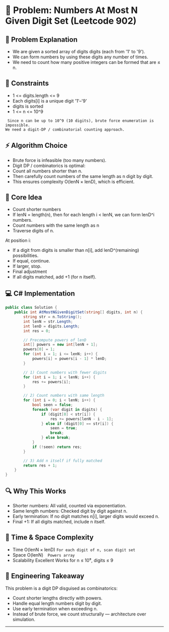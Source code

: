 # 🔺 Problem: Numbers At Most N Given Digit Set (Leetcode 902)
## 📜 Problem Explanation
- We are given a sorted array of digits digits (each from '1' to '9'). 
- We can form numbers by using these digits any number of times. 
- We need to count how many positive integers can be formed that are ≤ n.

## 📏 Constraints
- 1 <= digits.length <= 9
- Each digits[i] is a unique digit '1'–'9'
- digits is sorted
- 1 <= n <= 10^9
```
 Since n can be up to 10^9 (10 digits), brute force enumeration is impossible.
We need a digit-DP / combinatorial counting approach.
```
## ⚡️ Algorithm Choice

- Brute force is infeasible (too many numbers).
- Digit DP / combinatorics is optimal:
- Count all numbers shorter than n.
- Then carefully count numbers of the same length as n digit by digit.
- This ensures complexity O(lenN × lenD), which is efficient.

## 🧠 Core Idea

- Count shorter numbers
- If lenN = length(n), then for each length i < lenN, we can form lenD^i numbers.
- Count numbers with the same length as n
- Traverse digits of n.

At position i:

- If a digit from digits is smaller than n[i], add lenD^(remaining) possibilities.
- If equal, continue.
- If larger, stop.
- Final adjustment
- If all digits matched, add +1 (for n itself).

## 💻 C# Implementation
```csharp
public class Solution {
    public int AtMostNGivenDigitSet(string[] digits, int n) {
        string str = n.ToString();
        int lenN = str.Length;
        int lenD = digits.Length;
        int res = 0;

        // Precompute powers of lenD
        int[] powers = new int[lenN + 1];
        powers[0] = 1;
        for (int i = 1; i <= lenN; i++) {
            powers[i] = powers[i - 1] * lenD;
        }

        // 1) Count numbers with fewer digits
        for (int i = 1; i < lenN; i++) {
            res += powers[i];
        }

        // 2) Count numbers with same length
        for (int i = 0; i < lenN; i++) {
            bool seen = false;
            foreach (var digit in digits) {
                if (digit[0] < str[i]) {
                    res += powers[lenN - i - 1];
                } else if (digit[0] == str[i]) {
                    seen = true;
                    break;
                } else break;
            }
            if (!seen) return res;
        }

        // 3) Add n itself if fully matched
        return res + 1;
    }
}
```

## 🔍 Why This Works 

- Shorter numbers: All valid, counted via exponentiation.
- Same length numbers: Checked digit by digit against n.
- Early termination: If no digit matches n[i], larger digits would exceed n.
- Final +1: If all digits matched, include n itself.

## 🧮 Time & Space Complexity

- Time	O(lenN × lenD)	```For each digit of n, scan digit set```
- Space	O(lenN)```	Powers array```
- Scalability	Excellent	Works for n ≤ 10⁹, digits ≤ 9

## 🧠 Engineering Takeaway 
This problem is a digit DP disguised as combinatorics:

- Count shorter lengths directly with powers.
- Handle equal length numbers digit by digit.
- Use early termination when exceeding n.
- Instead of brute force, we count structurally — architecture over simulation.





---
